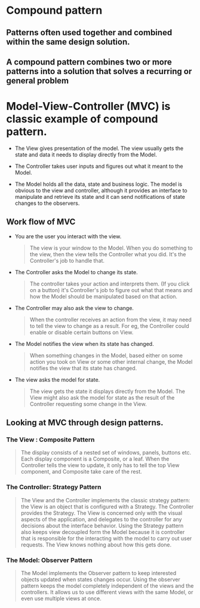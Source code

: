 # Compound pattern
## Patterns often used together and combined within the same design solution.
## A compound pattern combines two or more patterns into a solution that solves a recurring or general problem

# Model-View-Controller (MVC) is classic example of compound pattern.
- The View gives presentation of the model. The view usually gets the state and data it needs to display
directly from the Model.

- The Controller takes user inputs and figures out what it meant to the Model.
	
- The Model holds all the data, state and business logic. The model is obvious to 
the view and controller, although it provides an interface to manipulate and retrieve its
state and it can send notifications of state changes to the observers.

## Work flow of MVC
-  You are the user you interact with the view.
	> The view is your window to the Model. When you do something to the view, then the view tells
	the Controller what you did. It's the Controller's job to handle that.

- The Controller asks the Model to change its state.
	> The controller takes your action and interprets them. (If you click on a button) it's Controller's
	job to figure out what that means and how the Model should be manipulated based on that action.
	
- The Controller may also ask the view to change.
	> When the controller receives an action from the view, it may need to tell the view to change as a
	result. For eg, the Controller could enable or disable certain buttons on View.

- The Model notifies the view when its state has changed.
	> When something changes in the Model, based either on some action you took on View or some other
	internal change, the Model notifies the view that its state has changed.

- The view asks the model for state.
	> The view gets the state it displays directly from the Model. The View might also ask the model for
	state as the result of the Controller requesting some change in the View.
	
## Looking at MVC through design patterns.
### The View : Composite Pattern
>	The display consists of a nested set of windows, panels, buttons etc. Each display component is a Composite,
or a leaf. When the Controller tells the view to update, it only has to tell the top View component,
and Composite take care of the rest.

### The Controller: Strategy Pattern
>	The View and the Controller implements the classic strategy pattern: the View is an object that is configured
with a Strategy. The Controller provides the Strategy. The View is concerned only with the visual aspects of the
application, and delegates to the controller for any decisions about the interface behavior. Using the Strategy
pattern also keeps view decoupled form the Model because it is controller that is responsible for the interacting
with the model to carry out user requests. The View knows nothing about how this gets done.

### The Model: Observer Pattern
>	The Model implements the Observer pattern to keep interested objects updated when states changes occur.
Using the observer pattern keeps the model completely independent of the views and the controllers. It allows
us to use different views with the same Model, or even use multiple views at once. 